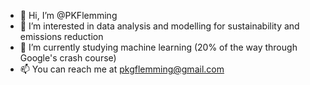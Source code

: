 - 👋 Hi, I’m @PKFlemming
- 👀 I’m interested in data analysis and modelling for sustainability and emissions reduction
- 🌱 I’m currently studying machine learning (20% of the way through Google's crash course)
- 📫 You can reach me at pkgflemming@gmail.com

<!---
PKFlemming/PKFlemming is a ✨ special ✨ repository because its `README.md` (this file) appears on your GitHub profile.
You can click the Preview link to take a look at your changes.
--->
